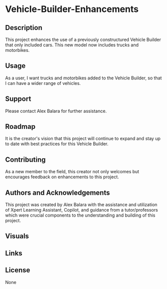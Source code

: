 # Vehicle-Builder-Enhancements

## Description
This project enhances the use of a previously constructured Vehicle Builder that only included cars.  This new model now includes trucks and motorbikes.

## Usage
As a user, I want trucks and motorbikes added to the Vehicle Builder, so that I can have a wider range of vehicles.

## Support
Please contact Alex Balara for further assistance.

## Roadmap
It is the creator's vision that this project will continue to expand and stay up to date with best practices for this Vehicle Builder.

## Contributing
As a new member to the field, this creator not only welcomes but encourages feedback on enhancements to this project.

## Authors and Acknowledgements
This project was created by Alex Balara with the assistance and utilization of Xpert Learning Assistant, Copilot, and guidance from a tutor/professors which were crucial components to the understanding and building of this project. 

## Visuals



## Links


## License
None